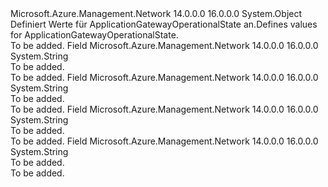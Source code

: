 <Type Name="ApplicationGatewayOperationalState" FullName="Microsoft.Azure.Management.Network.Models.ApplicationGatewayOperationalState">
  <TypeSignature Language="C#" Value="public static class ApplicationGatewayOperationalState" />
  <TypeSignature Language="ILAsm" Value=".class public auto ansi abstract sealed beforefieldinit ApplicationGatewayOperationalState extends System.Object" />
  <TypeSignature Language="DocId" Value="T:Microsoft.Azure.Management.Network.Models.ApplicationGatewayOperationalState" />
  <TypeSignature Language="VB.NET" Value="Public Class ApplicationGatewayOperationalState" />
  <TypeSignature Language="F#" Value="type ApplicationGatewayOperationalState = class" />
  <AssemblyInfo>
    <AssemblyName>Microsoft.Azure.Management.Network</AssemblyName>
    <AssemblyVersion>14.0.0.0</AssemblyVersion>
    <AssemblyVersion>16.0.0.0</AssemblyVersion>
  </AssemblyInfo>
  <Base>
    <BaseTypeName>System.Object</BaseTypeName>
  </Base>
  <Interfaces />
  <Docs>
    <summary>
            <span data-ttu-id="40fe4-101">Definiert Werte für ApplicationGatewayOperationalState an.</span><span class="sxs-lookup"><span data-stu-id="40fe4-101">Defines values for ApplicationGatewayOperationalState.</span></span>
            </summary>
    <remarks>To be added.</remarks>
  </Docs>
  <Members>
    <Member MemberName="Running">
      <MemberSignature Language="C#" Value="public const string Running;" />
      <MemberSignature Language="ILAsm" Value=".field public static literal string Running" />
      <MemberSignature Language="DocId" Value="F:Microsoft.Azure.Management.Network.Models.ApplicationGatewayOperationalState.Running" />
      <MemberSignature Language="VB.NET" Value="Public Const Running As String " />
      <MemberSignature Language="F#" Value="val mutable Running : string" Usage="Microsoft.Azure.Management.Network.Models.ApplicationGatewayOperationalState.Running" />
      <MemberType>Field</MemberType>
      <AssemblyInfo>
        <AssemblyName>Microsoft.Azure.Management.Network</AssemblyName>
        <AssemblyVersion>14.0.0.0</AssemblyVersion>
        <AssemblyVersion>16.0.0.0</AssemblyVersion>
      </AssemblyInfo>
      <ReturnValue>
        <ReturnType>System.String</ReturnType>
      </ReturnValue>
      <Docs>
        <summary>To be added.</summary>
        <remarks>To be added.</remarks>
      </Docs>
    </Member>
    <Member MemberName="Starting">
      <MemberSignature Language="C#" Value="public const string Starting;" />
      <MemberSignature Language="ILAsm" Value=".field public static literal string Starting" />
      <MemberSignature Language="DocId" Value="F:Microsoft.Azure.Management.Network.Models.ApplicationGatewayOperationalState.Starting" />
      <MemberSignature Language="VB.NET" Value="Public Const Starting As String " />
      <MemberSignature Language="F#" Value="val mutable Starting : string" Usage="Microsoft.Azure.Management.Network.Models.ApplicationGatewayOperationalState.Starting" />
      <MemberType>Field</MemberType>
      <AssemblyInfo>
        <AssemblyName>Microsoft.Azure.Management.Network</AssemblyName>
        <AssemblyVersion>14.0.0.0</AssemblyVersion>
        <AssemblyVersion>16.0.0.0</AssemblyVersion>
      </AssemblyInfo>
      <ReturnValue>
        <ReturnType>System.String</ReturnType>
      </ReturnValue>
      <Docs>
        <summary>To be added.</summary>
        <remarks>To be added.</remarks>
      </Docs>
    </Member>
    <Member MemberName="Stopped">
      <MemberSignature Language="C#" Value="public const string Stopped;" />
      <MemberSignature Language="ILAsm" Value=".field public static literal string Stopped" />
      <MemberSignature Language="DocId" Value="F:Microsoft.Azure.Management.Network.Models.ApplicationGatewayOperationalState.Stopped" />
      <MemberSignature Language="VB.NET" Value="Public Const Stopped As String " />
      <MemberSignature Language="F#" Value="val mutable Stopped : string" Usage="Microsoft.Azure.Management.Network.Models.ApplicationGatewayOperationalState.Stopped" />
      <MemberType>Field</MemberType>
      <AssemblyInfo>
        <AssemblyName>Microsoft.Azure.Management.Network</AssemblyName>
        <AssemblyVersion>14.0.0.0</AssemblyVersion>
        <AssemblyVersion>16.0.0.0</AssemblyVersion>
      </AssemblyInfo>
      <ReturnValue>
        <ReturnType>System.String</ReturnType>
      </ReturnValue>
      <Docs>
        <summary>To be added.</summary>
        <remarks>To be added.</remarks>
      </Docs>
    </Member>
    <Member MemberName="Stopping">
      <MemberSignature Language="C#" Value="public const string Stopping;" />
      <MemberSignature Language="ILAsm" Value=".field public static literal string Stopping" />
      <MemberSignature Language="DocId" Value="F:Microsoft.Azure.Management.Network.Models.ApplicationGatewayOperationalState.Stopping" />
      <MemberSignature Language="VB.NET" Value="Public Const Stopping As String " />
      <MemberSignature Language="F#" Value="val mutable Stopping : string" Usage="Microsoft.Azure.Management.Network.Models.ApplicationGatewayOperationalState.Stopping" />
      <MemberType>Field</MemberType>
      <AssemblyInfo>
        <AssemblyName>Microsoft.Azure.Management.Network</AssemblyName>
        <AssemblyVersion>14.0.0.0</AssemblyVersion>
        <AssemblyVersion>16.0.0.0</AssemblyVersion>
      </AssemblyInfo>
      <ReturnValue>
        <ReturnType>System.String</ReturnType>
      </ReturnValue>
      <Docs>
        <summary>To be added.</summary>
        <remarks>To be added.</remarks>
      </Docs>
    </Member>
  </Members>
</Type>